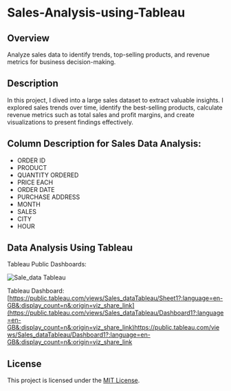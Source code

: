 # Sales-Analysis-using-Tableau

## Overview
Analyze sales data to identify trends, top-selling products, and revenue metrics for business decision-making.

## Description
In this project, I dived into a large sales dataset to extract valuable insights. I explored sales trends over time, identify the best-selling products, calculate revenue metrics such as total sales and profit margins, and create visualizations to present findings effectively.

## Column Description for Sales Data Analysis:
  
- ORDER ID
- PRODUCT
- QUANTITY ORDERED
- PRICE EACH
- ORDER DATE
- PURCHASE ADDRESS
- MONTH
- SALES
- CITY
- HOUR

## Data Analysis Using Tableau
Tableau Public Dashboards: 

![Sale_data Tableau](https://github.com/rogASHISH/Sales-Analysis-using-Tableauau/assets/151386180/300fc5b2-f90d-41e6-a056-4937db0054f0)

Tableau Dashboard: [https://public.tableau.com/views/Sales_dataTableau/Sheet1?:language=en-GB&:display_count=n&:origin=viz_share_link](https://public.tableau.com/views/Sales_dataTableau/Dashboard1?:language=en-GB&:display_count=n&:origin=viz_share_link)https://public.tableau.com/views/Sales_dataTableau/Dashboard1?:language=en-GB&:display_count=n&:origin=viz_share_link
## License
This project is licensed under the [MIT License](LICENSE).

